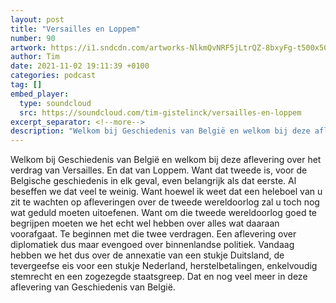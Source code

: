 ```yaml
---
layout: post
title: "Versailles en Loppem"
number: 90
artwork: https://i1.sndcdn.com/artworks-NlkmQvNRF5jLtrQZ-8bxyFg-t500x500.jpg
author: Tim
date: 2021-11-02 19:11:39 +0100
categories: podcast
tag: []
embed_player:
  type: soundcloud
  src: https://soundcloud.com/tim-gistelinck/versailles-en-loppem
excerpt_separator: <!--more-->
description: "Welkom bij Geschiedenis van België en welkom bij deze aflevering over het verdrag van Versailles."
---
```

Welkom bij Geschiedenis van België en welkom bij deze aflevering over het verdrag van Versailles. En dat van Loppem. Want dat tweede is, voor de Belgische geschiedenis in elk geval, even belangrijk als dat eerste. Al beseffen we dat veel te weinig. Want hoewel ik weet dat een heleboel van u zit te wachten op afleveringen over de tweede wereldoorlog zal u toch nog wat geduld moeten uitoefenen. Want om die tweede wereldoorlog goed te begrijpen moeten we het echt wel hebben over alles wat daaraan voorafgaat. Te beginnen met die twee verdragen. Een aflevering over diplomatiek dus maar evengoed over binnenlandse politiek. Vandaag hebben we het dus over de annexatie van een stukje Duitsland, de tevergeefse eis voor een stukje Nederland, herstelbetalingen, enkelvoudig stemrecht en een zogezegde staatsgreep. Dat en nog veel meer in deze aflevering van Geschiedenis van België.